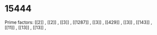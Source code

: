 # 15444

Prime factors: [[2]] , [[2]] , [[3]] , [[1287]] , [[3]] , [[429]] , [[3]] , [[143]] , [[11]] , [[13]] , [[13]] , 